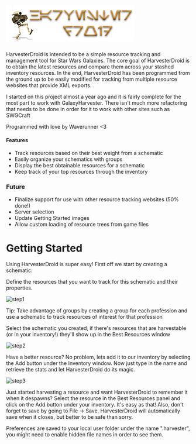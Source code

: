 ![header image](Preloader/resources/images/HarvesterDroid_Header.png)
=====================================================================

HarvesterDroid is intended to be a simple resource tracking and management tool for Star Wars Galaxies. The core goal of HarvesterDroid is to obtain the latest resources and compare them across your stashed inventory resources. In the end, HarvesterDroid has been programmed from the ground up to be easily modified for tracking from multiple resource websites that provide XML exports.

I started on this project almost a year ago and it is fairly complete for the most part to work with GalaxyHarvester. There isn't much more refactoring that needs to be done in order for it to work with other sites such as SWGCraft

Programmed with love by Waverunner <3

#### Features
* Track resources based on their best weight from a schematic
* Easily organize your schematics with groups
* Display the best obtainable resources for a schematic
* Keep track of your top resources through the inventory

### Future
* Finalize support for use with other resource tracking websites (50% done!)
* Server selection
* Update Getting Started images
* Allow custom loading of resource trees from game files

# Getting Started
Using HarvesterDroid is super easy! First off we start by creating a schematic.

Define the resources that you want to track for this schematic and their properties.

![step1](http://i.imgur.com/wdOGnzg.png)

Tip: Take advantage of groups by creating a group for each profession and use a schematic to track resources of interest for that profession

Select the schematic you created, if there's resources that are harvestable (or in your inventory!) they'll show up in the Best Resources window

![step2](http://i.imgur.com/HTs84Kr.png)

Have a better resource? No problem, lets add it to our inventory by selecting the Add button under the Inventory window. Now just type in the name and retrieve the stats and let HarvesterDroid do its magic.

![step3](http://i.imgur.com/I4oQpVJ.png)

Just started harvesting a resource and want HarvesterDroid to remember it when it despawns? Select the resource in the Best Resources panel and click on the Add button under your inventory. It's easy as that! Also, don't forget to save by going to File -> Save. HarvesterDroid will automatically save when it closes, but better to be safe than sorry.

Preferences are saved to your local user folder under the name ".harvester", you might need to enable hidden file names in order to see them.